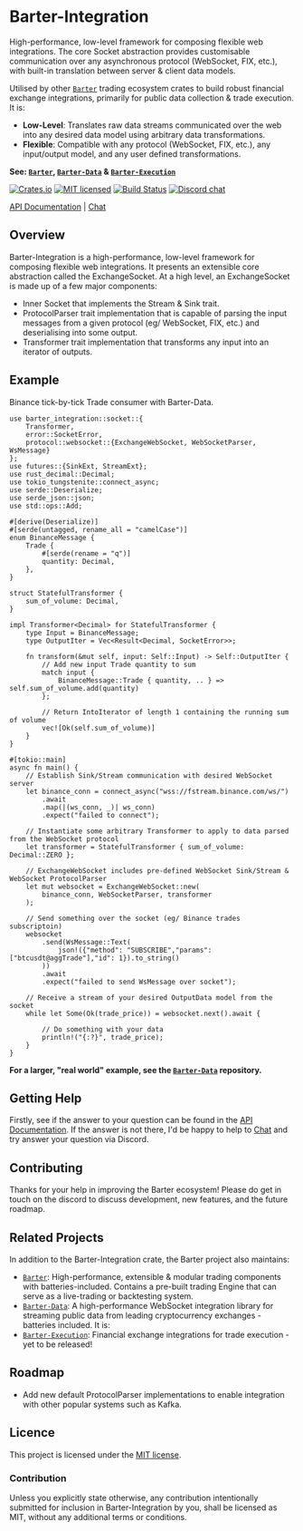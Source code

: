 # Barter-Integration

High-performance, low-level framework for composing flexible web integrations. The core Socket abstraction
provides customisable communication over any asynchronous protocol (WebSocket, FIX, etc.), with built-in translation
between server & client data models.

Utilised by other [`Barter`] trading ecosystem crates to build robust financial exchange integrations,
primarily for public data collection & trade execution. It is:
* **Low-Level**: Translates raw data streams communicated over the web into any desired data model using arbitrary data transformations.
* **Flexible**: Compatible with any protocol (WebSocket, FIX, etc.), any input/output model, and any user defined transformations. 

**See: [`Barter`], [`Barter-Data`] & [`Barter-Execution`]**

[![Crates.io][crates-badge]][crates-url]
[![MIT licensed][mit-badge]][mit-url]
[![Build Status][actions-badge]][actions-url]
[![Discord chat][discord-badge]][discord-url]

[crates-badge]: https://img.shields.io/crates/v/barter-integration.svg
[crates-url]: https://crates.io/crates/barter-integration

[mit-badge]: https://img.shields.io/badge/license-MIT-blue.svg
[mit-url]: https://gitlab.com/open-source-keir/financial-modelling/trading/barter-integration-rs/-/blob/main/LICENCE

[actions-badge]: https://gitlab.com/open-source-keir/financial-modelling/trading/barter-integration-rs/badges/-/blob/main/pipeline.svg
[actions-url]: https://gitlab.com/open-source-keir/financial-modelling/trading/barter-integration-rs/-/commits/main

[discord-badge]: https://img.shields.io/discord/910237311332151317.svg?logo=discord&style=flat-square
[discord-url]: https://discord.gg/wE7RqhnQMV

[API Documentation] | [Chat]

[`Barter`]: https://crates.io/crates/barter
[`Barter-Data`]: https://crates.io/crates/barter-data
[`Barter-Execution`]: https://crates.io/crates/barter-execution
[API Documentation]: https://docs.rs/barter-data/latest/barter_integration
[Chat]: https://discord.gg/wE7RqhnQMV

## Overview
Barter-Integration is a high-performance, low-level framework for composing flexible web integrations. It presents an 
extensible core abstraction called the ExchangeSocket. At a high level, an ExchangeSocket is made up of a few major 
components:
* Inner Socket that implements the Stream & Sink trait. 
* ProtocolParser trait implementation that is capable of parsing the input messages from a given protocol 
  (eg/ WebSocket, FIX, etc.) and deserialising into some output.
* Transformer trait implementation that transforms any input into an iterator of outputs.  

## Example

Binance tick-by-tick Trade consumer with Barter-Data.

```rust,no_run
use barter_integration::socket::{
    Transformer,
    error::SocketError,
    protocol::websocket::{ExchangeWebSocket, WebSocketParser, WsMessage}
};
use futures::{SinkExt, StreamExt};
use rust_decimal::Decimal;
use tokio_tungstenite::connect_async;
use serde::Deserialize;
use serde_json::json;
use std::ops::Add;

#[derive(Deserialize)]
#[serde(untagged, rename_all = "camelCase")]
enum BinanceMessage {
    Trade {
        #[serde(rename = "q")]
        quantity: Decimal,
    },
}

struct StatefulTransformer {
    sum_of_volume: Decimal,
}

impl Transformer<Decimal> for StatefulTransformer {
    type Input = BinanceMessage;
    type OutputIter = Vec<Result<Decimal, SocketError>>;

    fn transform(&mut self, input: Self::Input) -> Self::OutputIter {
        // Add new input Trade quantity to sum
        match input {
            BinanceMessage::Trade { quantity, .. } => self.sum_of_volume.add(quantity)
        };

        // Return IntoIterator of length 1 containing the running sum of volume
        vec![Ok(self.sum_of_volume)]
    }
}

#[tokio::main]
async fn main() {
    // Establish Sink/Stream communication with desired WebSocket server
    let binance_conn = connect_async("wss://fstream.binance.com/ws/")
        .await
        .map(|(ws_conn, _)| ws_conn)
        .expect("failed to connect");

    // Instantiate some arbitrary Transformer to apply to data parsed from the WebSocket protocol
    let transformer = StatefulTransformer { sum_of_volume: Decimal::ZERO };

    // ExchangeWebSocket includes pre-defined WebSocket Sink/Stream & WebSocket ProtocolParser
    let mut websocket = ExchangeWebSocket::new(
        binance_conn, WebSocketParser, transformer
    );

    // Send something over the socket (eg/ Binance trades subscriptoin)
    websocket
        .send(WsMessage::Text(
            json!({"method": "SUBSCRIBE","params": ["btcusdt@aggTrade"],"id": 1}).to_string()
        ))
        .await
        .expect("failed to send WsMessage over socket");

    // Receive a stream of your desired OutputData model from the socket
    while let Some(Ok(trade_price)) = websocket.next().await {

        // Do something with your data
        println!("{:?}", trade_price);
    }
}
```
**For a larger, "real world" example, see the [`Barter-Data`] repository.**

## Getting Help
Firstly, see if the answer to your question can be found in the [API Documentation]. If the answer is not there, I'd be
happy to help to [Chat] and try answer your question via Discord.

## Contributing
Thanks for your help in improving the Barter ecosystem! Please do get in touch on the discord to discuss
development, new features, and the future roadmap.

## Related Projects
In addition to the Barter-Integration crate, the Barter project also maintains:
* [`Barter`]: High-performance, extensible & modular trading components with batteries-included. Contains a
  pre-built trading Engine that can serve as a live-trading or backtesting system.
* [`Barter-Data`]: A high-performance WebSocket integration library for streaming public data from leading 
  cryptocurrency exchanges - batteries included. It is:
* [`Barter-Execution`]: Financial exchange integrations for trade execution - yet to be released!

## Roadmap
* Add new default ProtocolParser implementations to enable integration with other popular systems such as Kafka. 

## Licence
This project is licensed under the [MIT license].

[MIT license]: https://gitlab.com/open-source-keir/financial-modelling/trading/barter-data-rs/-/blob/main/LICENSE

### Contribution
Unless you explicitly state otherwise, any contribution intentionally submitted
for inclusion in Barter-Integration by you, shall be licensed as MIT, without any additional
terms or conditions.